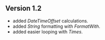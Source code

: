 ﻿Version 1.2
-------------------

- added *DateTimeOffset* calculations.
- added *String* formatting with _FormatWith_.
- added easier looping with _Times_.